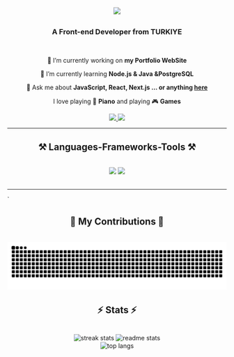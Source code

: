 <h1 align="center">
    <img src="https://readme-typing-svg.herokuapp.com/?font=Righteous&size=35&center=true&vCenter=true&width=500&height=70&duration=4000&lines=Hi+There!+👋;+I'm+TUTUS!;" />
</h1>

<h3 align="center">A Front-end Developer from TURKIYE</h3>

<br/>

<div align="center">
 
 🔭 I’m currently working on **my Portfolio WebSite**
 
 🌱 I’m currently learning **Node.js & Java &PostgreSQL**

💬 Ask me about **JavaScript, React, Next.js ... or anything [here](https://github.com/tutusjr/tutusjr/issues)**

I love playing 🎹 **Piano** and  playing 🎮 **Games** 

 </div>

 <div align="center"> 
  <a href="mailto:pedro.sales.tutusfullstack@gmail.com">
    <img src="https://img.shields.io/badge/Gmail-333333?style=for-the-badge&logo=gmail&logoColor=red" />
  </a>
  <a href="https://www.linkedin.com/in/mustafa-tutus-24b81321a/" target="_blank">
    <img src="https://img.shields.io/badge/LinkedIn-0077B5?style=for-the-badge&logo=linkedin&logoColor=white" target="_blank" />
  </a>
</div>

<hr/>

<h2 align="center">⚒️ Languages-Frameworks-Tools ⚒️</h2>
<br/>
<div align="center">
    <img src="https://skillicons.dev/icons?i=react,html,css,vscode,github,figma,tailwind,git" />
    <img src="https://skillicons.dev/icons?i=nodejs,javascript,typescript,java,nextjs" /><br>
</div>

<br/>
<hr/>
`
<div align="center">
  <h2>🐍 My Contributions 🐍</h2>
  <br>
  
  <picture>
  <source
    media="(prefers-color-scheme: dark)"
    srcset="https://raw.githubusercontent.com/tutusjr/tutusjr/output/github-contribution-grid-snake-dark.svg"
  />
  <source
    media="(prefers-color-scheme: light)"
    srcset="https://raw.githubusercontent.com/tutusjr/tutusjr/output/github-contribution-grid-snake.svg"
  />
  <img
    alt="github contribution grid snake animation"
    src="https://raw.githubusercontent.com/tutusjr/tutusjr/output/github-contribution-grid-snake.svg"
  />

</picture>
</div>
  
<h2 align="center">⚡ Stats ⚡</h2>
<br>
<div align=center>
  <img width=390 
      src="https://streak-stats.vercel.app?user=tutusjr&theme=dark&count_private=true&theme=react&border_radius=10" 
      alt="streak stats"/>
  <img width=390 
      src="https://github-readme-stats.vercel.app/api?username=tutusjr&count_private=true&show_icons=true&theme=react&rank_icon=github&border_radius=10" 
      alt="readme stats" />
  <br/>
  <img width=325 align="center" src="https://github-readme-stats.vercel.app/api/top-langs/?username=tutusjr&hide=HTML&langs_count=8&layout=compact&theme=react&border_radius=10&size_weight=0.5&count_weight=0.5&exclude_repo=github-readme-stats" alt="top langs" />

</div>

